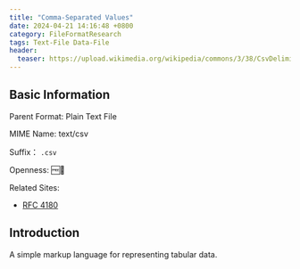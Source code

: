 ```yaml
---
title: "Comma-Separated Values"
date: 2024-04-21 14:16:48 +0800
category: FileFormatResearch
tags: Text-File Data-File
header:
  teaser: https://upload.wikimedia.org/wikipedia/commons/3/38/CsvDelimited001.svg
---
```


## Basic Information

Parent Format: Plain Text File

MIME Name: text/csv

Suffix： `.csv`

Openness: 🆓📖

Related Sites:

* [RFC 4180](https://www.rfc-editor.org/rfc/rfc4180)

## Introduction

A simple markup language for representing tabular data.
